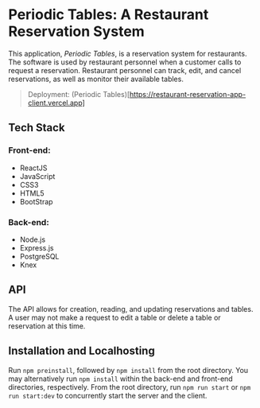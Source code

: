 # Periodic Tables: A Restaurant Reservation System

This application, _Periodic Tables_, is a reservation system for restaurants.
The software is used by restaurant personnel when a customer calls to request a reservation.
Restaurant personnel can track, edit, and cancel reservations, as well as monitor their available tables.

> Deployment: (Periodic Tables)[https://restaurant-reservation-app-client.vercel.app]

## Tech Stack

### Front-end:
- ReactJS
- JavaScript
- CSS3
- HTML5
- BootStrap

### Back-end:
- Node.js
- Express.js
- PostgreSQL
- Knex

## API

The API allows for creation, reading, and updating reservations and tables. A user may not make a request to edit a table or delete a table or reservation at this time.

## Installation and Localhosting

Run `npm preinstall`, followed by `npm install` from the root directory. You may alternatively run `npm install` within the back-end and front-end directories, respectively. From the root directory, run `npm run start` or `npm run start:dev` to concurrently start the server and the client.